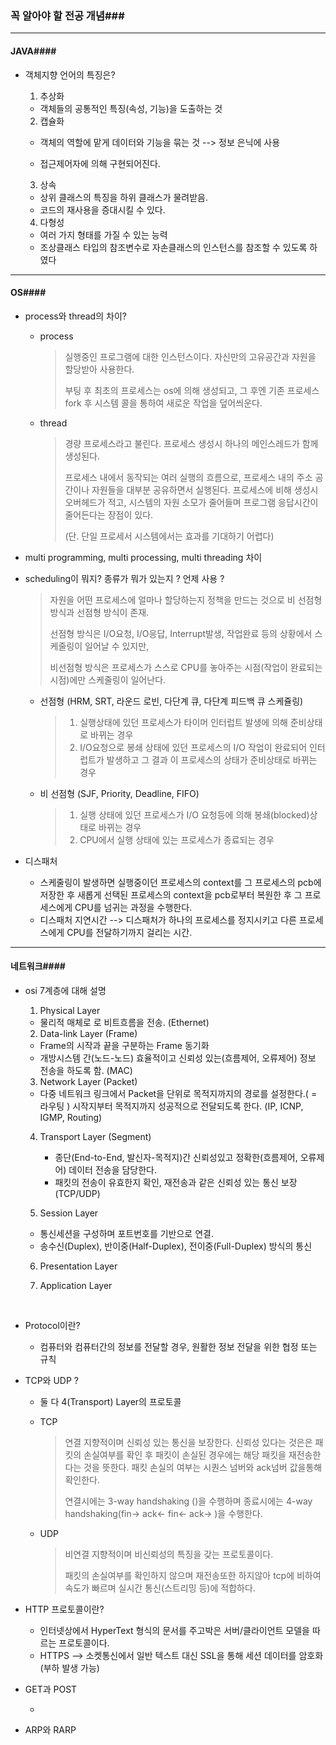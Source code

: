 ### 꼭 알아야 할 전공 개념###

--------

#### JAVA####

- 객체지향 언어의 특징은?

  1.  추상화

     - 객체들의 공통적인 특징(속성, 기능)을 도출하는 것

  2.  캡슐화 

     - 객체의 역할에 맡게 데이터와 기능을 묶는 것 --> 정보 은닉에 사용 


     - 접근제어자에 의해 구현되어진다.

  3.  상속 

     - 상위 클래스의 특징을 하위 클래스가 물려받음.
     - 코드의 재사용을 증대시킬 수 있다.

  4.  다형성

     - 여러 가지 형태를 가질 수 있는 능력
     - 조상클래스 타입의 참조변수로 자손클래스의 인스턴스를 참조할 수 있도록 하였다



---------

#### OS####

- process와 thread의 차이?

  - process

    > 실행중인 프로그램에 대한 인스턴스이다. 자신만의 고유공간과 자원을 할당받아 사용한다.
    >
    > 부팅 후 최초의 프로세스는 os에 의해 생성되고, 그 후엔 기존 프로세스 fork 후 시스템 콜을 통하여 새로운 작업을 덮어씌운다.

  - thread

    > 경량 프로세스라고 불린다. 프로세스 생성시 하나의 메인스레드가 함께 생성된다. 
    >
    >  프로세스 내에서 동작되는 여러 실행의 흐름으로, 프로세스 내의 주소 공간이나 자원들을 대부분 공유하면서 실행된다.  프로세스에 비해 생성시 오버헤드가 적고, 시스템의 자원 소모가 줄어들며 프로그램 응답시간이 줄어든다는 장점이 있다.
    >
    > (단. 단일 프로세서 시스템에서는 효과를 기대하기 어렵다)

- multi programming, multi processing, multi threading 차이 

- scheduling이 뭐지? 종류가 뭐가 있는지 ? 언제 사용 ? 

  >  자원을 어떤 프로세스에 얼마나 할당하는지 정책을 만드는 것으로 비 선점형 방식과 선점형 방식이 존재.
  >
  >  선점형 방식은 I/O요청, I/O응답, Interrupt발생, 작업완료 등의 상황에서 스케줄링이 일어날 수 있지만,
  >
  > 비선점형 방식은 프로세스가 스스로 CPU를 놓아주는 시점(작업이 완료되는 시점)에만 스케줄링이 일어난다. 

  - 선점형 (HRM, SRT, 라운드 로빈, 다단계 큐, 다단계 피드백 큐 스케쥴링)

    > 1. 실행상태에 있던 프로세스가 타이머 인터럽트 발생에 의해 준비상태로 바뀌는 경우
    > 2. I/O요청으로 봉쇄 상태에 있던 프로세스의 I/O 작업이 완료되어 인터럽트가 발생하고 그 결과 이 프로세스의 상태가 준비상태로 바뀌는 경우


  - 비 선점형 (SJF, Priority, Deadline, FIFO)

    > 1. 실행 상태에 있던 프로세스가 I/O 요청등에 의해 봉쇄(blocked)상태로 바뀌는 경우
    > 2.  CPU에서 실행 상태에 있는 프로세스가 종료되는 경우

- 디스패처

  - 스케줄링이 발생하면 실행중이던 프로세스의 context를 그 프로세스의 pcb에 저장한 후 새롭게 선택된 프로세스의 context을 pcb로부터 복원한 후 그 프로세스에게 CPU를 넘귀는 과정을 수행한다.
  - 디스패처 지연시간 --> 디스패처가 하나의 프로세스를 정지시키고 다른 프로세스에게 CPU를 전달하기까지 걸리는 시간.





--------

#### 네트워크####

- osi 7계층에 대해 설명

  1.  Physical Layer

     - 물리적 매체로 로 비트흐름을 전송. (Ethernet)

  2.  Data-link Layer (Frame) 

     - Frame의 시작과 끝을 구분하는 Frame 동기화
     - 개방시스템 간(노드-노드) 효율적이고 신뢰성 있는(흐름제어, 오류제어) 정보 전송을 하도록 함. (MAC)

  3.  Network Layer (Packet)

     - 다중 네트워크 링크에서 Packet을 단위로 목적지까지의 경로를 설정한다.( = 라우팅 )
       시작지부터 목적지까지 성공적으로  전달되도록  한다. (IP, ICNP, IGMP, Routing)

  4. Transport Layer (Segment)

     - 종단(End-to-End, 발신자-목적지)간 신뢰성있고 정확한(흐름제어, 오류제어) 데이터 전송을 담당한다.
     - 패킷의 전송이 유효한지 확인, 재전송과 같은 신뢰성 있는 통신 보장 (TCP/UDP)

  5.  Session Layer

     - 통신세션을 구성하며 포트번호를 기반으로 연결. 
     - 송수신(Duplex), 반이중(Half-Duplex), 전이중(Full-Duplex) 방식의 통신

  6.  Presentation Layer

  7. Application Layer

     ​

- Protocol이란?

  - 컴퓨터와 컴퓨터간의 정보를 전달할 경우, 원활한 정보 전달을 위한 협정 또는 규칙

- TCP와 UDP ?

  - 둘 다 4(Transport) Layer의 프로토콜

  - TCP

    > 연결 지향적이며 신뢰성 있는 통신을 보장한다. 신뢰성 있다는 것은은 패킷의 손실여부를 확인 후 패킷이 손실된 경우에는 해당 패킷을 재전송한다는 것을 뜻한다. 패킷 손실의 여부는 시퀀스 넘버와 ack넘버 값을통해 확인한다.
    >
    > 연결시에는 3-way handshaking ()을 수행하며 종료시에는 4-way handshaking(fin-> ack<- fin<- ack-> )을 수행한다.

  - UDP

    > 비연결 지향적이며 비신뢰성의 특징을 갖는 프로토콜이다.
    >
    > 패킷의 손실여부를 확인하지 않으며 재전송또한 하지않아 tcp에 비하여 속도가 빠르며 실시간 통신(스트리밍 등)에 적합하다.

- HTTP 프로토콜이란?

  - 인터넷상에서 HyperText 형식의 문서를 주고박은 서버/클라이언트 모델을 따르는 프로토콜이다.
  - HTTPS --> 소켓통신에서 일반 텍스트 대신 SSL을 통해 세션 데이터를 암호화 (부하 발생 가능)

- GET과 POST

  - ​

- ARP와 RARP
